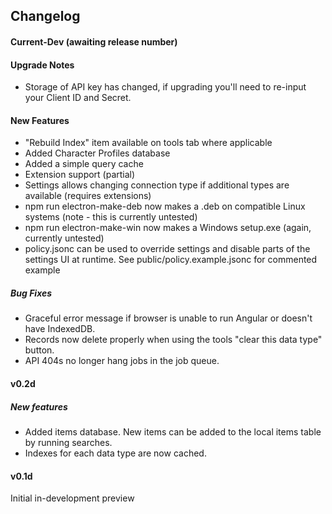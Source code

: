 ## Changelog

#### Current-Dev (awaiting release number)

#### Upgrade Notes
- Storage of API key has changed, if upgrading you'll need to re-input your Client ID and Secret.

#### New Features
- "Rebuild Index" item available on tools tab where applicable
- Added Character Profiles database
- Added a simple query cache
- Extension support (partial)
- Settings allows changing connection type if additional types are available (requires extensions)
- npm run electron-make-deb now makes a .deb on compatible Linux systems (note - this is currently untested)
- npm run electron-make-win now makes a Windows setup.exe (again, currently untested)
- policy.jsonc can be used to override settings and disable parts of the settings UI at runtime. See public/policy.example.jsonc for commented example

##### Bug Fixes
- Graceful error message if browser is unable to run Angular or doesn't have IndexedDB.
- Records now delete properly when using the tools "clear this data type" button.
- API 404s no longer hang jobs in the job queue.

#### v0.2d

##### New features
- Added items database.  New items can be added to the local items table by running searches.
- Indexes for each data type are now cached.

#### v0.1d
Initial in-development preview